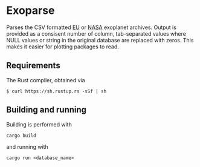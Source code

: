 # Exoparse

Parses the CSV formatted [EU](exoplanet.eu) or
[NASA](https://exoplanetarchive.ipac.caltech.edu/) exoplanet archives. Output is
provided as a consisent number of column, tab-separated values where NULL values
or string in the original database are replaced with zeros. This makes it easier
for plotting packages to read.

## Requirements

The Rust compiler, obtained via

```
$ curl https://sh.rustup.rs -sSf | sh
```

## Building and running

Building is performed with
```
cargo build
```
and running with
```
cargo run <database_name>
```
